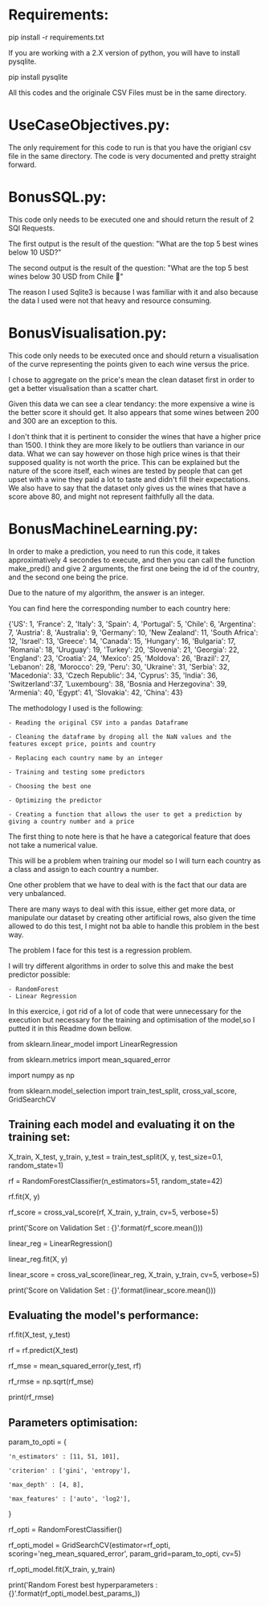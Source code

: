 # Requirements:

pip install -r requirements.txt

If you are working with a 2.X version of python, you will have to install pysqlite.

pip install pysqlite

All this codes and the originale CSV Files must be in the same directory.


# UseCaseObjectives.py:


The only requirement for this code to run is that you have the origianl csv file in the same directory.
The code is very documented and pretty straight forward.


# BonusSQL.py:


This code only needs to be executed one and should return the result of 2 SQl Requests.

The first output is the result of the question: "What are the top 5 best wines below 10 USD?"

The second output is the result of the question: "What are the top 5 best wines below 30 USD from Chile 🗿"

The reason I used Sqlite3 is because I was familiar with it and also because the data I used were not that heavy and  resource consuming.

# BonusVisualisation.py:


This code only needs to be executed once and should return a visualisation of the curve representing the points given to each wine versus the price.

I chose to aggregate on the price's mean the clean dataset first in order to get a better visualisation than a scatter chart.

Given this data we can see a clear tendancy: the more expensive a wine is the better score it should get. 
It also appears that some wines between 200 and 300 are an exception to this. 

I don't think that it is pertinent to consider the wines that have a higher price than 1500. 
I think they are more likely to be outliers than variance in our data. 
What we can say however on those high price wines is that their supposed quality is not worth the price.
This can be explained but the nature of the score itself, each wines are tested by people that can get upset with a wine they paid a lot to taste and didn't fill their expectations. 
We also have to say that the dataset only gives us the wines that have a score above 80, and might not represent faithfully all the data.


# BonusMachineLearning.py:

In order to make a prediction, you need to run this code, it takes approximatively 4 secondes to execute, and then you can call the function make_pred() and give 2 arguments, the first one being the id of the country, and the second one being the price. 

Due to the nature of my algorithm, the answer is an integer. 

You can find here the corresponding number to each country here:

{'US': 1, 'France': 2, 'Italy': 3, 'Spain': 4, 'Portugal': 5, 'Chile': 6, 'Argentina': 7, 'Austria': 8, 'Australia': 9,
         'Germany': 10, 'New Zealand': 11, 'South Africa': 12, 'Israel': 13, 'Greece': 14, 'Canada': 15, 'Hungary': 16, 'Bulgaria': 17, 'Romania': 18, 'Uruguay': 19,
         'Turkey': 20, 'Slovenia': 21, 'Georgia': 22, 'England': 23, 'Croatia': 24, 'Mexico': 25, 'Moldova': 26, 'Brazil': 27, 'Lebanon': 28, 'Morocco': 29, 'Peru': 30,
         'Ukraine': 31, 'Serbia': 32, 'Macedonia': 33, 'Czech Republic': 34, 'Cyprus': 35, 'India': 36, 'Switzerland':37, 'Luxembourg': 38, 'Bosnia and Herzegovina': 39, 
         'Armenia': 40, 'Egypt': 41, 'Slovakia': 42, 'China': 43}


The methodology I used is the following:

	- Reading the original CSV into a pandas Dataframe
	
	- Cleaning the dataframe by droping all the NaN values and the features except price, points and country
	
	- Replacing each country name by an integer
	
	- Training and testing some predictors
	
	- Choosing the best one
	
	- Optimizing the predictor
	
	- Creating a function that allows the user to get a prediction by giving a country number and a price

The first thing to note here is that he have a categorical feature that does not take a numerical value.

This will be a problem when training our model so I will turn each country as a class and assign to each country a number.

One other problem that we have to deal with is the fact that our data are very unbalanced.

There are many ways to deal with this issue, either get more data, or manipulate our dataset by creating other artificial rows, also
given the time allowed to do this test, I might not ba able to handle this problem in the best way.

The problem I face for this test is a regression problem.

I will try different algorithms in order to solve this and make the best predictor possible:

    - RandomForest
    - Linear Regression


In this exercice, i got rid of a lot of code that were unnecessary for the execution but necessary for the training and optimisation of the model,so I putted it in this Readme down bellow.

from sklearn.linear_model import LinearRegression

from sklearn.metrics import mean_squared_error

import numpy as np

from sklearn.model_selection import train_test_split, cross_val_score, GridSearchCV


## Training each model and evaluating it on the training set:

X_train, X_test, y_train, y_test = train_test_split(X, y, test_size=0.1, random_state=1)

rf = RandomForestClassifier(n_estimators=51, random_state=42) 

rf.fit(X, y)

rf_score = cross_val_score(rf, X_train, y_train, cv=5, verbose=5)

print('Score on Validation Set : {}'.format(rf_score.mean()))


linear_reg = LinearRegression()

linear_reg.fit(X, y)

linear_score = cross_val_score(linear_reg, X_train, y_train, cv=5, verbose=5)

print('Score on Validation Set : {}'.format(linear_score.mean()))


## Evaluating the model's performance:

rf.fit(X_test, y_test)

rf = rf.predict(X_test)

rf_mse = mean_squared_error(y_test, rf)

rf_rmse = np.sqrt(rf_mse)

print(rf_rmse)


## Parameters optimisation:

param_to_opti = {

    'n_estimators' : [11, 51, 101],
    
    'criterion' : ['gini', 'entropy'],
    
    'max_depth' : [4, 8],
    
    'max_features' : ['auto', 'log2'],
    
}

rf_opti = RandomForestClassifier()

rf_opti_model = GridSearchCV(estimator=rf_opti, scoring='neg_mean_squared_error', param_grid=param_to_opti, cv=5)

rf_opti_model.fit(X_train, y_train)

print('Random Forest best hyperparameters : {}'.format(rf_opti_model.best_params_))

